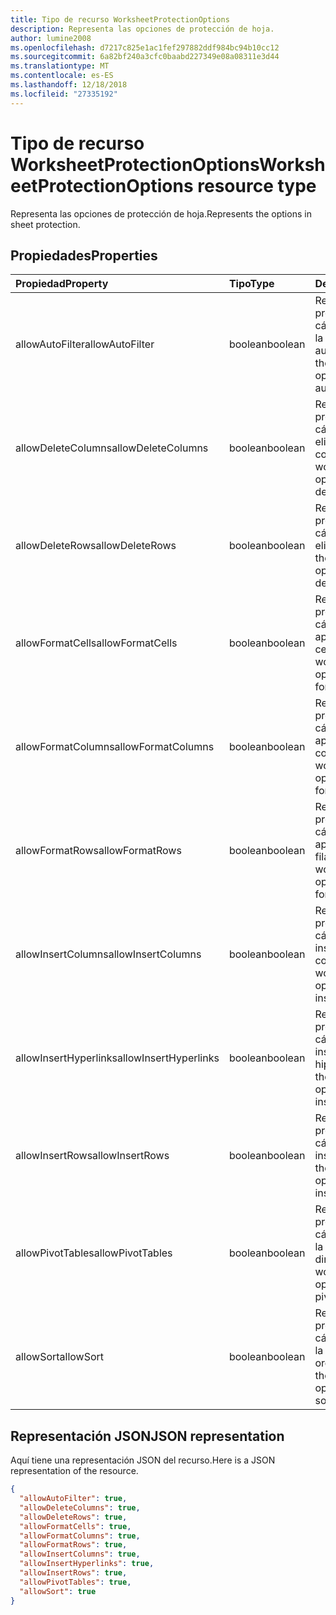 ```yaml
---
title: Tipo de recurso WorksheetProtectionOptions
description: Representa las opciones de protección de hoja.
author: lumine2008
ms.openlocfilehash: d7217c825e1ac1fef297882ddf984bc94b10cc12
ms.sourcegitcommit: 6a82bf240a3cfc0baabd227349e08a08311e3d44
ms.translationtype: MT
ms.contentlocale: es-ES
ms.lasthandoff: 12/18/2018
ms.locfileid: "27335192"
---
```

# <a name="worksheetprotectionoptions-resource-type"></a><span data-ttu-id="277fe-103">Tipo de recurso WorksheetProtectionOptions</span><span class="sxs-lookup"><span data-stu-id="277fe-103">WorksheetProtectionOptions resource type</span></span>

<span data-ttu-id="277fe-104">Representa las opciones de protección de hoja.</span><span class="sxs-lookup"><span data-stu-id="277fe-104">Represents the options in sheet protection.</span></span>

## <a name="properties"></a><span data-ttu-id="277fe-105">Propiedades</span><span class="sxs-lookup"><span data-stu-id="277fe-105">Properties</span></span>
| <span data-ttu-id="277fe-106">Propiedad</span><span class="sxs-lookup"><span data-stu-id="277fe-106">Property</span></span>     | <span data-ttu-id="277fe-107">Tipo</span><span class="sxs-lookup"><span data-stu-id="277fe-107">Type</span></span>   |<span data-ttu-id="277fe-108">Descripción</span><span class="sxs-lookup"><span data-stu-id="277fe-108">Description</span></span>|
|:---------------|:--------|:----------|
|<span data-ttu-id="277fe-109">allowAutoFilter</span><span class="sxs-lookup"><span data-stu-id="277fe-109">allowAutoFilter</span></span>|<span data-ttu-id="277fe-110">boolean</span><span class="sxs-lookup"><span data-stu-id="277fe-110">boolean</span></span>|<span data-ttu-id="277fe-111">Representa la opción de protección de la hoja de cálculo que permite usar la característica de filtro automático.</span><span class="sxs-lookup"><span data-stu-id="277fe-111">Represents the worksheet protection option of allowing using auto filter feature.</span></span>|
|<span data-ttu-id="277fe-112">allowDeleteColumns</span><span class="sxs-lookup"><span data-stu-id="277fe-112">allowDeleteColumns</span></span>|<span data-ttu-id="277fe-113">boolean</span><span class="sxs-lookup"><span data-stu-id="277fe-113">boolean</span></span>|<span data-ttu-id="277fe-114">Representa la opción de protección de la hoja de cálculo que permite eliminar columnas.</span><span class="sxs-lookup"><span data-stu-id="277fe-114">Represents the worksheet protection option of allowing deleting columns.</span></span>|
|<span data-ttu-id="277fe-115">allowDeleteRows</span><span class="sxs-lookup"><span data-stu-id="277fe-115">allowDeleteRows</span></span>|<span data-ttu-id="277fe-116">boolean</span><span class="sxs-lookup"><span data-stu-id="277fe-116">boolean</span></span>|<span data-ttu-id="277fe-117">Representa la opción de protección de la hoja de cálculo que permite eliminar filas.</span><span class="sxs-lookup"><span data-stu-id="277fe-117">Represents the worksheet protection option of allowing deleting rows.</span></span>|
|<span data-ttu-id="277fe-118">allowFormatCells</span><span class="sxs-lookup"><span data-stu-id="277fe-118">allowFormatCells</span></span>|<span data-ttu-id="277fe-119">boolean</span><span class="sxs-lookup"><span data-stu-id="277fe-119">boolean</span></span>|<span data-ttu-id="277fe-120">Representa la opción de protección de la hoja de cálculo que permite aplicar formato a celdas.</span><span class="sxs-lookup"><span data-stu-id="277fe-120">Represents the worksheet protection option of allowing formatting cells.</span></span>|
|<span data-ttu-id="277fe-121">allowFormatColumns</span><span class="sxs-lookup"><span data-stu-id="277fe-121">allowFormatColumns</span></span>|<span data-ttu-id="277fe-122">boolean</span><span class="sxs-lookup"><span data-stu-id="277fe-122">boolean</span></span>|<span data-ttu-id="277fe-123">Representa la opción de protección de la hoja de cálculo que permite aplicar formato a columnas.</span><span class="sxs-lookup"><span data-stu-id="277fe-123">Represents the worksheet protection option of allowing formatting columns.</span></span>|
|<span data-ttu-id="277fe-124">allowFormatRows</span><span class="sxs-lookup"><span data-stu-id="277fe-124">allowFormatRows</span></span>|<span data-ttu-id="277fe-125">boolean</span><span class="sxs-lookup"><span data-stu-id="277fe-125">boolean</span></span>|<span data-ttu-id="277fe-126">Representa la opción de protección de la hoja de cálculo que permite aplicar formato a filas.</span><span class="sxs-lookup"><span data-stu-id="277fe-126">Represents the worksheet protection option of allowing formatting rows.</span></span>|
|<span data-ttu-id="277fe-127">allowInsertColumns</span><span class="sxs-lookup"><span data-stu-id="277fe-127">allowInsertColumns</span></span>|<span data-ttu-id="277fe-128">boolean</span><span class="sxs-lookup"><span data-stu-id="277fe-128">boolean</span></span>|<span data-ttu-id="277fe-129">Representa la opción de protección de la hoja de cálculo que permite insertar columnas.</span><span class="sxs-lookup"><span data-stu-id="277fe-129">Represents the worksheet protection option of allowing inserting columns.</span></span>|
|<span data-ttu-id="277fe-130">allowInsertHyperlinks</span><span class="sxs-lookup"><span data-stu-id="277fe-130">allowInsertHyperlinks</span></span>|<span data-ttu-id="277fe-131">boolean</span><span class="sxs-lookup"><span data-stu-id="277fe-131">boolean</span></span>|<span data-ttu-id="277fe-132">Representa la opción de protección de la hoja de cálculo que permite insertar hipervínculos.</span><span class="sxs-lookup"><span data-stu-id="277fe-132">Represents the worksheet protection option of allowing inserting hyperlinks.</span></span>|
|<span data-ttu-id="277fe-133">allowInsertRows</span><span class="sxs-lookup"><span data-stu-id="277fe-133">allowInsertRows</span></span>|<span data-ttu-id="277fe-134">boolean</span><span class="sxs-lookup"><span data-stu-id="277fe-134">boolean</span></span>|<span data-ttu-id="277fe-135">Representa la opción de protección de la hoja de cálculo que permite insertar filas.</span><span class="sxs-lookup"><span data-stu-id="277fe-135">Represents the worksheet protection option of allowing inserting rows.</span></span>|
|<span data-ttu-id="277fe-136">allowPivotTables</span><span class="sxs-lookup"><span data-stu-id="277fe-136">allowPivotTables</span></span>|<span data-ttu-id="277fe-137">boolean</span><span class="sxs-lookup"><span data-stu-id="277fe-137">boolean</span></span>|<span data-ttu-id="277fe-138">Representa la opción de protección de la hoja de cálculo que permite usar la característica de tabla dinámica.</span><span class="sxs-lookup"><span data-stu-id="277fe-138">Represents the worksheet protection option of allowing using pivot table feature.</span></span>|
|<span data-ttu-id="277fe-139">allowSort</span><span class="sxs-lookup"><span data-stu-id="277fe-139">allowSort</span></span>|<span data-ttu-id="277fe-140">boolean</span><span class="sxs-lookup"><span data-stu-id="277fe-140">boolean</span></span>|<span data-ttu-id="277fe-141">Representa la opción de protección de la hoja de cálculo que permite usar la característica de ordenación.</span><span class="sxs-lookup"><span data-stu-id="277fe-141">Represents the worksheet protection option of allowing using sort feature.</span></span>|

## <a name="json-representation"></a><span data-ttu-id="277fe-142">Representación JSON</span><span class="sxs-lookup"><span data-stu-id="277fe-142">JSON representation</span></span>

<span data-ttu-id="277fe-143">Aquí tiene una representación JSON del recurso.</span><span class="sxs-lookup"><span data-stu-id="277fe-143">Here is a JSON representation of the resource.</span></span>

<!-- {
  "blockType": "resource",
  "optionalProperties": [

  ],
  "@odata.type": "microsoft.graph.workbookWorksheetProtectionOptions"
}-->

```json
{
  "allowAutoFilter": true,
  "allowDeleteColumns": true,
  "allowDeleteRows": true,
  "allowFormatCells": true,
  "allowFormatColumns": true,
  "allowFormatRows": true,
  "allowInsertColumns": true,
  "allowInsertHyperlinks": true,
  "allowInsertRows": true,
  "allowPivotTables": true,
  "allowSort": true
}

```

<!-- uuid: 8fcb5dbc-d5aa-4681-8e31-b001d5168d79
2015-10-25 14:57:30 UTC -->
<!-- {
  "type": "#page.annotation",
  "description": "WorksheetProtectionOptions resource",
  "keywords": "",
  "section": "documentation",
  "tocPath": ""
}-->